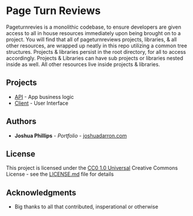# Page Turn Reviews

Pageturnrevies is a monolithic codebase, to ensure developers are given 
access to all in house resources immediately upon being brought on to a project. You will 
find that all of pageturnreviews projects, libraries, & all other resources, are wrapped up neatly in this repo 
utilizing a common tree structures. Projects & libraries persist in the root directory, for all
to access accordingly. Projects & Libraries can have sub projects or libraries nested inside as well. All 
other resources live inside projects & libraries.

## Projects

  - [API](./api/) - App business logic
  - [Client](./client/) - User Interface

## Authors

  - **Joshua Phillips** - *Portfolio* -
    [joshuadarron.com](https://joshuadarron.com/)

## License

This project is licensed under the [CC0 1.0 Universal](../../LICENSE.md)
Creative Commons License - see the [LICENSE.md](../../LICENSE.md) file for
details

## Acknowledgments

  - Big thanks to all that contributed, insperational or otherwise
